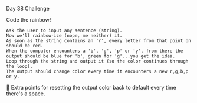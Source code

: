 Day 38 Challenge

Code the rainbow!

    Ask the user to input any sentence (string).
    Now we'll rainbow-ize (nope, me neither) it.
    As soon as the string contains an 'r', every letter from that point on should be red.
    When the computer encounters a 'b', 'g', 'p' or 'y', from there the output should be blue for 'b', green for 'g'...you get the idea.
    Loop through the string and output it (so the color continues through the loop).
    The output should change color every time it encounters a new r,g,b,p or y.

🥳 Extra points for resetting the output color back to default every time there's a space.
